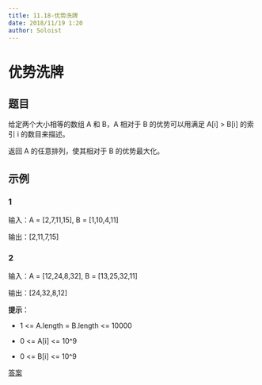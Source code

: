 ```yaml
---
title: 11.18-优势洗牌
date: 2018/11/19 1:20
author: Soloist
---
```

    
# 优势洗牌

## 题目

给定两个大小相等的数组 A 和 B，A 相对于 B 的优势可以用满足 A[i] > B[i] 的索引 i 的数目来描述。

返回 A 的任意排列，使其相对于 B 的优势最大化。

## 示例

### 1

输入：A = [2,7,11,15], B = [1,10,4,11]

输出：[2,11,7,15]

### 2

输入：A = [12,24,8,32], B = [13,25,32,11]

输出：[24,32,8,12]

**提示**：

* 1 <= A.length = B.length <= 10000

* 0 <= A[i] <= 10^9

* 0 <= B[i] <= 10^9

[答案](https://github.com/aSoloist/java-algorithm/blob/master/code/2018/11/18/Solution.java)